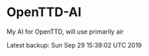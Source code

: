 # OpenTTD-AI
My AI for OpenTTD, will use primarily air

Latest backup: Sun Sep 29 15:39:02 UTC 2019
